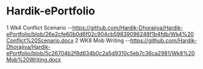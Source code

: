 # Hardik-ePortfolio
1 Wk4 Conflict Scenario --https://github.com/Hardik-Dhorajiya/Hardik-ePortfolio/blob/26e2cfe60b0d6f02c904cb59839096248f1b4fdb/Wk4%20Conflict%20Scenario.docx
2 WK8 Mob Writing --https://github.com/Hardik-Dhorajiya/Hardik-ePortfolio/blob/5c26704b2f8d634b0c2a5d9310c5eb7c36ca2981/Wk8%20Mob%20Writing.docx
